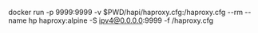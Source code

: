 docker run -p 9999:9999 -v $PWD/hapi/haproxy.cfg:/haproxy.cfg --rm --name hp haproxy:alpine -S ipv4@0.0.0.0:9999 -f /haproxy.cfg
